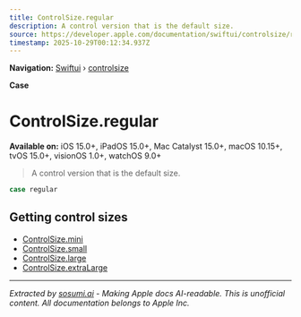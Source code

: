 ```yaml
---
title: ControlSize.regular
description: A control version that is the default size.
source: https://developer.apple.com/documentation/swiftui/controlsize/regular
timestamp: 2025-10-29T00:12:34.937Z
---
```


**Navigation:** [Swiftui](/documentation/swiftui) › [controlsize](/documentation/swiftui/controlsize)

**Case**

# ControlSize.regular

**Available on:** iOS 15.0+, iPadOS 15.0+, Mac Catalyst 15.0+, macOS 10.15+, tvOS 15.0+, visionOS 1.0+, watchOS 9.0+

> A control version that is the default size.

```swift
case regular
```

## Getting control sizes

- [ControlSize.mini](/documentation/swiftui/controlsize/mini)
- [ControlSize.small](/documentation/swiftui/controlsize/small)
- [ControlSize.large](/documentation/swiftui/controlsize/large)
- [ControlSize.extraLarge](/documentation/swiftui/controlsize/extralarge)

---

*Extracted by [sosumi.ai](https://sosumi.ai) - Making Apple docs AI-readable.*
*This is unofficial content. All documentation belongs to Apple Inc.*
